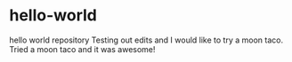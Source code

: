 # hello-world
hello world repository
Testing out edits and I would like to try a moon taco.
Tried a moon taco and it was awesome!
